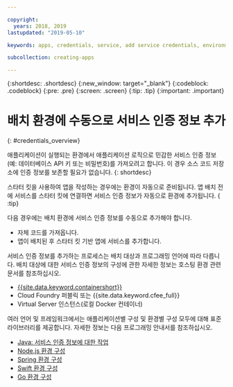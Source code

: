 ```yaml
---

copyright:
  years: 2018, 2019
lastupdated: "2019-05-10"

keywords: apps, credentials, service, add service credentials, environment, deployment

subcollection: creating-apps

---
```


{:shortdesc: .shortdesc}
{:new_window: target="_blank"}
{:codeblock: .codeblock}
{:pre: .pre}
{:screen: .screen}
{:tip: .tip}
{:important: .important}

# 배치 환경에 수동으로 서비스 인증 정보 추가
{: #credentials_overview}

애플리케이션이 실행되는 환경에서 애플리케이션 로직으로 민감한 서비스 인증 정보(예: 데이터베이스 API 키 또는 비밀번호)를 가져오려고 합니다. 이 경우 소스 코드 저장소에 인증 정보를 보존할 필요가 없습니다.
{: shortdesc}

스타터 킷을 사용하여 앱을 작성하는 경우에는 환경이 자동으로 준비됩니다. 앱 배치 전에 서비스를 스타터 킷에 연결하면 서비스 인증 정보가 자동으로 환경에 추가됩니다.
{ :tip}

다음 경우에는 배치 환경에 서비스 인증 정보를 수동으로 추가해야 합니다. 

 * 자체 코드를 가져옵니다.
 * 앱이 배치된 후 스타터 킷 기반 앱에 서비스를 추가합니다. 

서비스 인증 정보를 추가하는 프로세스는 배치 대상과 프로그래밍 언어에 따라 다릅니다. 배치 대상에 대한 서비스 인증 정보의 구성에 관한 자세한 정보는 호스팅 환경 관련 문서를 참조하십시오. 

  * [{{site.data.keyword.containershort}}](/docs/containers?topic=containers-service-binding#adding_app)
  * Cloud Foundry 퍼블릭 또는 {{site.data.keyword.cfee_full}}
  * Virtual Server 인스턴스(로컬 Docker 컨테이너)

여러 언어 및 프레임워크에서는 애플리케이션별 구성 및 환경별 구성 모두에 대해 표준 라이브러리를 제공합니다. 자세한 정보는 다음 프로그래밍 안내서를 참조하십시오.

* [Java: 서비스 인증 정보에 대한 작업](/docs/java?topic=cloud-native-configuration)
* [Node.js 환경 구성](/docs/node?topic=nodejs-configure-nodejs)
* [Spring 환경 구성](/docs/java?topic=java-spring-configuration)
* [Swift 환경 구성](/docs/swift?topic=swift-configuration)
* [Go 환경 구성](/docs/go?topic=go-configure-go-env)
